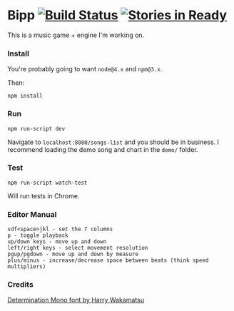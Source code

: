 # Bipp [![Build Status](https://travis-ci.org/thomasboyt/bipp.svg?branch=master)](https://travis-ci.org/thomasboyt/bipp) [![Stories in Ready](https://badge.waffle.io/thomasboyt/bipp.svg?label=ready&title=Ready)](http://waffle.io/thomasboyt/bipp)

This is a music game + engine I'm working on.

### Install

You're probably going to want `node@4.x` and `npm@3.x`.

Then:

```
npm install
```

### Run

```
npm run-script dev
```

Navigate to `localhost:8080/songs-list` and you should be in business. I recommend loading the demo song and chart in the `demo/` folder.

### Test

```
npm run-script watch-test
```

Will run tests in Chrome.

### Editor Manual

```
sdf<space>jkl - set the 7 columns
p - toggle playback
up/down keys - move up and down
left/right keys - select movement resolution
pgup/pgdown - move up and down by measure
plus/minus - increase/decrease space between beats (think speed multipliers)
```

### Credits

[Determination Mono font by Harry Wakamatsu](https://www.behance.net/gallery/31268855/Determination-Better-Undertale-Font)
